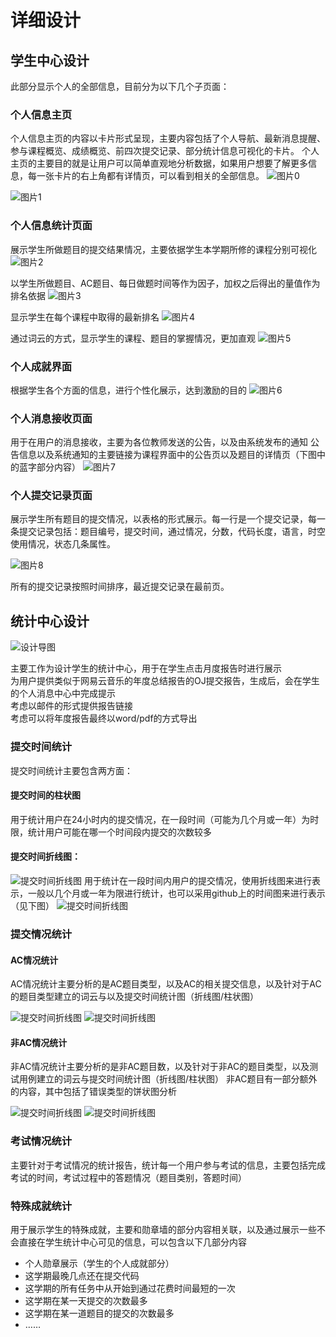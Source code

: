# 详细设计

## 学生中心设计
此部分显示个人的全部信息，目前分为以下几个子页面：

### 个人信息主页
个人信息主页的内容以卡片形式呈现，主要内容包括了个人导航、最新消息提醒、参与课程概览、成绩概览、前四次提交记录、部分统计信息可视化的卡片。
个人主页的主要目的就是让用户可以简单直观地分析数据，如果用户想要了解更多信息，每一张卡片的右上角都有详情页，可以看到相关的全部信息。
![图片0](img/image0.png)

![图片1](img/image1.png)

### 个人信息统计页面
展示学生所做题目的提交结果情况，主要依据学生本学期所修的课程分别可视化
![图片2](img/image2.png)

以学生所做题目、AC题目、每日做题时间等作为因子，加权之后得出的量值作为排名依据
![图片3](img/image3.png)

显示学生在每个课程中取得的最新排名
![图片4](img/image4.png)

通过词云的方式，显示学生的课程、题目的掌握情况，更加直观
![图片5](img/image5.png)

### 个人成就界面
根据学生各个方面的信息，进行个性化展示，达到激励的目的
![图片6](img/image6.png)

### 个人消息接收页面
用于在用户的消息接收，主要为各位教师发送的公告，以及由系统发布的通知
公告信息以及系统通知的主要链接为课程界面中的公告页以及题目的详情页（下图中的蓝字部分内容）
![图片7](img/image7.png)

### 个人提交记录页面
展示学生所有题目的提交情况，以表格的形式展示。每一行是一个提交记录，每一条提交记录包括：题目编号，提交时间，通过情况，分数，代码长度，语言，时空使用情况，状态几条属性。

![图片8](img/image8.png)

所有的提交记录按照时间排序，最近提交记录在最前页。

## 统计中心设计

![设计导图](img/mindmap.png)

主要工作为设计学生的统计中心，用于在学生点击月度报告时进行展示  
为用户提供类似于网易云音乐的年度总结报告的OJ提交报告，生成后，会在学生的个人消息中心中完成提示  
考虑以邮件的形式提供报告链接  
考虑可以将年度报告最终以word/pdf的方式导出  

### 提交时间统计
提交时间统计主要包含两方面：
#### 提交时间的柱状图
用于统计用户在24小时内的提交情况，在一段时间（可能为几个月或一年）为时限，统计用户可能在哪一个时间段内提交的次数较多

#### 提交时间折线图：
![提交时间折线图](img/002.png) 
用于统计在一段时间内用户的提交情况，使用折线图来进行表示，一般以几个月或一年为限进行统计，也可以采用github上的时间图来进行表示（见下图）
![提交时间折线图](img/003.png)

### 提交情况统计

#### AC情况统计
AC情况统计主要分析的是AC题目类型，以及AC的相关提交信息，以及针对于AC的题目类型建立的词云与以及提交时间统计图（折线图/柱状图）

![提交时间折线图](img/004.png)
![提交时间折线图](img/005.png)
#### 非AC情况统计
非AC情况统计主要分析的是非AC题目数，以及针对于非AC的题目类型，以及测试用例建立的词云与提交时间统计图（折线图/柱状图）
非AC题目有一部分额外的内容，其中包括了错误类型的饼状图分析

![提交时间折线图](img/006.png)
![提交时间折线图](img/007.png)
### 考试情况统计
主要针对于考试情况的统计报告，统计每一个用户参与考试的信息，主要包括完成考试的时间，考试过程中的答题情况（题目类别，答题时间）

### 特殊成就统计

用于展示学生的特殊成就，主要和勋章墙的部分内容相关联，以及通过展示一些不会直接在学生统计中心可见的信息，可以包含以下几部分内容

- 个人勋章展示（学生的个人成就部分）
- 这学期最晚几点还在提交代码
- 这学期的所有任务中从开始到通过花费时间最短的一次
- 这学期在某一天提交的次数最多
- 这学期在某一道题目的提交的次数最多
- ……
